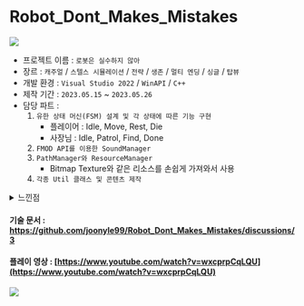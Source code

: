 # Robot_Dont_Makes_Mistakes

![](https://github.com/joonyle99/Robot_Dont_Makes_Mistakes/assets/67359781/8b811a04-b2e4-4464-918e-2562019290de)

* 프로젝트 이름 : `로봇은 실수하지 않아`
* 장르 : `캐주얼` / `스텔스 시뮬레이션` / `전략` / `생존` / `멀티 엔딩` / `싱글` / `탑뷰`
* 개발 환경 : `Visual Studio 2022` / `WinAPI` / `C++`
* 제작 기간 : `2023.05.15` ~ `2023.05.26`
* 담당 파트 :
  1. `유한 상태 머신(FSM) 설계 및 각 상태에 따른 기능 구현`
     - 플레이어 : Idle, Move, Rest, Die
     - 사장님 : Idle, Patrol, Find, Done
  2. `FMOD API를 이용한 SoundManager`
  3. `PathManager와 ResourceManager`
     - Bitmap Texture와 같은 리소스를 손쉽게 가져와서 사용
  4. `각종 Util 클래스 및 콘텐츠 제작`

<details>
<summary>느낀점</summary>
<div markdown="1">

<br>

__개발 관점__  
: Win32API와 C++을 활용한 게임 엔진 개발 경험을 통해 저수준 프로그래밍을 경험할 수 있었습니다. 단순한 비트맵 파일 하나를 로드 하는 과정조차도 수많은 코드가 필요했고, 윈도우 핸들, 디바이스 컨텍스트, 등의 시스템 객체는 하드웨어와 접근하기 위한 추상화 인터페이스로, 시스템 아키텍처에 대한 이해를 도왔습니다. 이러한 저수준 프로그래밍 경험은 앞으로의 Unity와 같은 상용엔진을 더욱 깊이 이해하기 위한 밑바탕이 될 것이라고 생각합니다.

__프로젝트 관점__  
: 저는 해당 프로젝트에서 커뮤니케이션의 중요성을 배웠습니다. 이슈가 발생할 때마다 팀원 모두가 모여 회의를 진행했고, 계속해서 목표를 수정해 나갔으며, 그 내용을 공유했습니다. 그 결과 프로젝트에 대한 명확한 목표 설정과 역할 분담을 통해 팀원 모두가 하나라는 목표를 바라보고 작업할 수 있었습니다.
놀랍게도 기획 및 아트 부서와의 회의에 소요된 시간이 실제 개발 시간보다 더 많았을 정도로 커뮤니케이션에 집중했고, 이를 통해 개발 효율성을 극대화하고 팀 사기를 높일 수 있었습니다. 

</div>
</details>

#### 기술 문서 : [https://github.com/joonyle99/Robot_Dont_Makes_Mistakes/discussions/3 ](https://github.com/joonyle99/Robot_Dont_Makes_Mistakes/discussions/3)  
#### 플레이 영상 : [https://www.youtube.com/watch?v=wxcprpCqLQU](https://www.youtube.com/watch?v=wxcprpCqLQU)

![](https://github.com/joonyle99/Robot_Dont_Makes_Mistakes/assets/67359781/2726e3c9-bed2-4bbe-89c5-b35e49c4d636)
